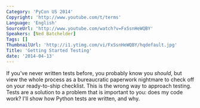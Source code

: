 ```yaml
---
Category: 'PyCon US 2014'
Copyright: 'http://www.youtube.com/t/terms'
Language: 'English'
SourceUrl: 'http://www.youtube.com/watch?v=FxSsnHeWQBY'
Speakers: [Ned Batchelder]
Tags: []
ThumbnailUrl: 'http://i1.ytimg.com/vi/FxSsnHeWQBY/hqdefault.jpg'
Title: 'Getting Started Testing'
date: '2014-04-13'
---
```

If you've never written tests before, you probably know you *should*, but view the whole process as a bureaucratic paperwork nightmare to check off on your ready-to-ship checklist. This is the wrong way to approach testing. Tests are a solution to a problem that is important to you: does my code work? I'll show how Python tests are written, and why.